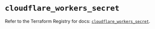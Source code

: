 # `cloudflare_workers_secret`

Refer to the Terraform Registry for docs: [`cloudflare_workers_secret`](https://registry.terraform.io/providers/cloudflare/cloudflare/5.2.0/docs/resources/workers_secret).
